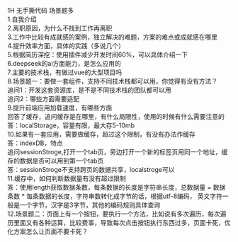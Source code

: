 1H 无手撕代码 场景题多  
1.自我介绍   
2.离职原因，为什么不找到工作再离职  
3.工作中比较有成就感的案例，独立解决的难题，方案的难点或成就感在哪里  
4.提升效率方面，具体的实践（多说几个）  
5.根据简历深挖：使用插件减少开发时间60%，可以具体介绍一下  
6.deepseek的ai方面能力，是怎么应用的  
7.主要的技术栈，有做过vue的大型项目吗  
8.场景题一：要做一套组件，支持不同技术栈都可以用，你觉得有没有方法？  
追问1：开发这套资源库，是不是不同技术栈的团队都可以用  
追问2：哪些方面需要适配  
9.提升前端应用加载速度，有哪些方面  
回答了缓存，追问缓存是在哪里，有什么局限性，使用的时候有什么需要注意的  
答：localStorage，容量有限，最大存5-10mb  
10.如果有一套应用，需要做缓存，超过这个限制，有没有办法作缓存  
答：indexDB，特点  
追问sessionStroge,打开一个tab页，旁边打开一个新的标签页用同一个地址，缓存的数据是否可以用到第一个tab页  
答：sessionStroge不支持跨页的数据共享，localstroge可以  
11.缓存中，如何判断数据量有没有超过限制  
答：使用length获取数据条数，每条数据的长度是字符串长度，总数据量 = 数据条数 * 每条数据的长度，字符串数转化成字节的话，根据utf-8编码，
英文字符一般是一个字节，汉字是3字节，其他的编码规则具体查询  
12.场景题二：页面上有一个按钮，要执行一个方法，比如说有多次遍历，每次遍历里面又有各种运算，比较费事，导致每次点击按钮执行东西过多，页面卡死，优化方案怎么让页面不要卡死？  



